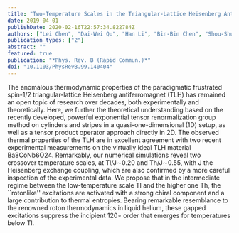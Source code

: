 ```yaml
---
title: "Two-Temperature Scales in the Triangular-Lattice Heisenberg Antiferromagnet"
date: 2019-04-01
publishDate: 2020-02-16T22:57:34.822784Z
authors: ["Lei Chen", "Dai-Wei Qu", "Han Li", "Bin-Bin Chen", "Shou-Shu Gong", "Jan von Delft", "Andreas Weichselbaum", "Wei Li"]
publication_types: ["2"]
abstract: ""
featured: true
publication: "*Phys. Rev. B (Rapid Commun.)*"
doi: "10.1103/PhysRevB.99.140404"
---
```

The anomalous thermodynamic properties of the paradigmatic frustrated spin-1/2 triangular-lattice Heisenberg antiferromagnet (TLH) has remained an open topic of research over decades, both experimentally and theoretically. Here, we further the theoretical understanding based on the recently developed, powerful exponential tensor renormalization group method on cylinders and stripes in a quasi-one-dimensional (1D) setup, as well as a tensor product operator approach directly in 2D. The observed thermal properties of the TLH are in excellent agreement with two recent experimental measurements on the virtually ideal TLH material Ba8CoNb6O24. Remarkably, our numerical simulations reveal two crossover temperature scales, at Tl/J$∼$0.20 and Th/J$∼$0.55, with J the Heisenberg exchange coupling, which are also confirmed by a more careful inspection of the experimental data. We propose that in the intermediate regime between the low-temperature scale Tl and the higher one Th, the ``rotonlike'' excitations are activated with a strong chiral component and a large contribution to thermal entropies. Bearing remarkable resemblance to the renowned roton thermodynamics in liquid helium, these gapped excitations suppress the incipient 120$∘$ order that emerges for temperatures below Tl.

